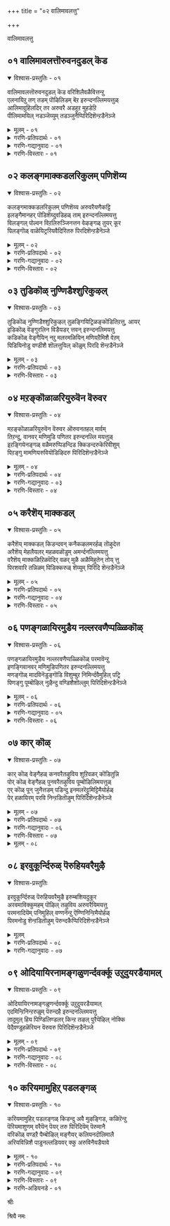 +++
title = "०२ वालिमावलत्तु"

+++

वालिमावलत्तु


## ०१ वालिमावलत्तॊरुवनदुडल् कॆड

<details open><summary>विश्वास-प्रस्तुतिः - ०१</summary>

वालिमावलत्तॊरुवनदुडल् कॆड वरिशिलैवळैवित्तन्ऱु  
एलनायिऱु तण् तडम् पॊऴिलिडम् बॆऱ इरुन्दनल्लिमयत्तुळ्  
आलिमावुहिलदिर् तर अरुवरै अडहुऱ मुहडेऱि  
पीलिमामयिल् नडञ्जॆय्युम् तडञ्जुनैप्पिरिदिशॆन्ऱडैनॆञ्जे
</details>

<details><summary>मूलम् - ०१</summary>

वालिमावलत्तॊरुवनदुडल् कॆड वरिशिलैवळैवित्तन्ऱु  
एलनायिऱु तण् तडम् पॊऴिलिडम् बॆऱ इरुन्दनल्लिमयत्तुळ्  
आलिमावुहिलदिर् तर अरुवरै अडहुऱ मुहडेऱि  
पीलिमामयिल् नडञ्जॆय्युम् तडञ्जुनैप्पिरिदिशॆन्ऱडैनॆञ्जे
</details>

<details><summary>गरणि-प्रतिपदार्थः - ०१</summary>

वालि=वालियॆम्ब, मावलत्तु=महाबलशालियाद ऒरुवनदु=ऒब्बन, उडल्=ऒडलु, कॆड=हाळागुवन्तॆ, वरिशिलै=दिव्यवाद धनुस्सन्नु, वळैवित्तु=बग्गिसि, अन्ऱु=अन्दु, एलम्=परिमळवु, नाऱु=बीसुव, तण्=तम्पाद, तडम्-विशालवाद, पॊऴिल्=तोपुगळ, इडम्=स्थळदल्लि, पॆऱ=पडॆयुवन्तॆ, इरुन्द=इरुव, नल् इमयत्तुळ्=ऒळ्ळॆय हिमालय पर्वतदल्लि, आलि-आलिकल्लुगळिन्द तुम्बिद, मा ,मुहिल्= दॊड्ड मुगिलु, अदिर् तर=अदुरुत्तिरलु, अरुवरै=दॊड्डबॆट्टद, मुहडु=शिखरवन्नु, अहडु उऱ=हॊट्टॆमेलॆ तॆवळुवन्तॆ, एऱि=हत्ति, पीलि मा मायिल्=दॊड्ड सोगॆ नविलुगळु, नडम् शॆय्युम्=नर्तिसुत्तिरुवन्थ, तडम्=विशालवाद, शुनै=बॆट्टद सरोवरगळुळ्ळ, पिरिदि=तिरुप्पिरिदि ऎम्ब दिव्यक्षेत्रक्कॆ, शॆन्ऱु=होगि, अडै=\(पुण्यवन्नु\) पडॆनॆञ्जे=मनवे\!
</details>

<details><summary>गरणि-गद्यानुवादः - ०१</summary>

अन्दु वालियॆम्ब महाबलिष्ठनाद ऒब्बन ऒडलु छिद्रवागुवन्तॆ सुन्दर धनुस्सन्नु बग्गिसि, परिमळवु बीसुव तम्पाद विशालवाद तोपुगळ नडुवॆ \(दर्शन कटाक्षवन्नु\) पडॆयुवन्तॆ इरुव आलिकल्लुगळिन्द तुम्बिद दॊड्डमुगिलु अदुरुत्तिरलु \(चञ्चलवागि सुळिदाडुत्तिरलु\) दॊड्डबॆट्टद शिखरवन्नु हॊट्टॆय मेलॆ तॆवळिकॊण्डुहत्ति, दॊड्ड सोगॆ नविलुगळु नर्तिसुत्तिरुवन्थ विशालवाद बॆट्टद सरोवरगळन्नुळ्ळ "पिरिदि" ऎम्ब दिव्यक्षेत्रक्कॆ होगि \(स्वामिय दर्शनभाग्यवन्नु\) पडॆ, ऎलॆ मनस्से\! \(१\)
</details>

<details><summary>गरणि-विस्तारः - ०१</summary>

भगवन्नाम स्मरणॆ माडुत्ता भगवन्तनु भूमिय मेलॆ नॆलसिरुव पवित्रक्षेत्रगळिगॆ होगि, अल्लि भगवन्तन अर्चामूर्तियन्नु दर्शन माडि आनन्दिसबेकु. हीगॆ माडुवुदु भक्तियन्नु दृढगॊळिसुत्तदॆ.

आऴ्वाररु हेळुत्तारॆ- हिन्दॆ, भगवन्तनु श्रीरामनागि अवतरिसिद. किष्किन्धॆयल्लि पदच्युतनागि नॆलॆयिल्लदॆ अलॆदाडुत्तिद्द सुग्रीवन सख्यवन्नु बॆळसिद. अवन अण्णने महापराक्रमियाद वालि. वालिगॆ ऎदुरागि निन्तु होराडुववरे इरलिल्ल. अन्थवरन्नु श्रीरामनु ऒन्दे बाणदिन्द कॊन्दु सुग्रीवनिगॆ किष्किन्धॆय राज्यवन्नु वहिसिकॊट्टनु. आ स्वामिये ईग, हिमालयदल्लि बलुरम्यवाद प्रकृतिय नडुवॆ "पिरिदि" ऎम्ब दिव्यक्षेत्रदल्लि भक्तरन्नु अनुग्रहिसुवुदक्कागिये नॆलसिद्दानॆ. ऎलॆ मनस्से, नीनु अल्लिगॆ होगि स्वामियन्नु कण्तुम्ब नोडि आनन्दिसु, मरॆयबेड.
</details>


## ०२ कलङ्गमाक्कडलरिकुलम् पणिशॆय्य

<details open><summary>विश्वास-प्रस्तुतिः - ०२</summary>

कलङ्गमाक्कडलरिकुलम् पणिशॆय्य अरुवरैयणैकट्टि  
इलङ्गैमानहर् पॊडिशॆय्दुवडिहळ् ताम् इरुन्दनल्लिमयत्तु  
विलङ्गल् पोल्वन विऱलिरुञ्जिनत्तन वेऴङ्गळ् तुयर् कूर  
पिलङ्गॊळ् वाळॆयिट्ररियवैदिरितरु पिरदिशॆन्ऱडैनॆञ्जे
</details>

<details><summary>मूलम् - ०२</summary>

कलङ्गमाक्कडलरिकुलम् पणिशॆय्य अरुवरैयणैकट्टि  
इलङ्गैमानहर् पॊडिशॆय्दुवडिहळ् ताम् इरुन्दनल्लिमयत्तु  
विलङ्गल् पोल्वन विऱलिरुञ्जिनत्तन वेऴङ्गळ् तुयर् कूर  
पिलङ्गॊळ् वाळॆयिट्ररियवैदिरितरु पिरदिशॆन्ऱडैनॆञ्जे
</details>

<details><summary>गरणि-प्रतिपदार्थः - ०२</summary>

मा कडल्=विस्तारवाद समुद्रवु, कलङ्ग=कलकि होगुवन्तॆ, अरि कुलम् पणिशॆय्य=वानर समूहवु सेवॆ सल्लिसलु, अरुवरै=दॊड्ड बॆट्टगळ, अणैकट्टि=सेतुवॆयन्नु कट्टि, इलङ्गैमा नहर्=लङ्कॆयॆम्ब महानगरवन्नु, पॊडिशॆय्दु=नुच्चुनुरि माडिद, अडिहळ् ताम्=पादगळु, इरुन्द=नॆलसिरुव, नल् इमयत्तु=ऒळ्ळॆय हिमालयदल्लि, विलङ्गल् पोल्=बॆट्टगळ हागॆ, वनविऱल्=सॊबगिनिन्दलू, पराक्रमदिन्दलू, इरुशिनत्तन=बहळ कोपवुळ्ळ, वेऴङ्गळ्=आनॆगळ, तुयर् कूर=दुःखवु हॆच्चुवन्तॆ, पिलम् कॊळ् वाळ्=गुहॆगळल्लि वासिसुव, ऎयिऱु=कोरॆहल्लुगळुळ्ळ, अरि अवै=सिंहगळु, तिरितरु=अलॆदाडुव, पिरदि शॆन्ऱु=पिरदिगॆ होगि, अडैनॆञ्जे=सन्तोषपडु मनस्से.
</details>

<details><summary>गरणि-गद्यानुवादः - ०२</summary>

विस्तारवाद समुद्रवु कलकि होगुवन्तॆ, वानर समूहद सेवॆयिन्द दॊड्डबॆट्टगळ सेतुवॆयन्नु कट्टि, लङ्कॆयॆम्ब महानगरवन्नु नुच्चुनुरि माडिद पादगळु नॆलसिरुव ऒळ्ळॆय हिमालयदल्लि, बॆट्टगळ हागॆ सॊबगिनिन्दलू शक्तियिन्दलू, कोपदिन्दलू इरुव आनॆगळ दुःख\(सङ्कट\)वन्नु हॆच्चिसुवन्तॆ गुहॆगळल्लि वासिसुव कोरॆहल्लुगळुळ्ळ सिंहगळु अलॆदाडुव पिरदि ऎम्ब क्षेत्रक्कॆ होगि सन्तोषपडु, मनस्से.\(२\)
</details>

<details><summary>गरणि-विस्तारः - ०२</summary>

ई पाशुरदल्लि श्रीरामन पराक्रम मुन्दुवरॆयुत्तदॆ- अडगिसलागद सागरवन्नु अडगिसि, अदक्कॆ कपिगळ सहायदिन्द बॆट्टगळ सेतुवॆयन्नु

कट्टिद्दु ऒन्दु अद्भुतसाहस. लङ्कापट्टणवन्ने ध्वंसगॊळिसिद्दु इन्नॊन्दु आ अमितपराक्रमियाद, श्रीरामनु हिमालयदल्लि ऒळ्ळॆय सॊगसाद प्रकृतिसौन्दर्यद नडुवॆ, "पिरदि" ऎम्ब क्षेत्रदल्लि नॆलसिद्दानॆ. अल्लि, बॆट्टदन्तॆ मैयुळ्ळ, अष्टे सुन्दरवाद अष्टे बलिष्ठवाद आनॆगळु भयवन्नुण्टुमाडुवन्तॆ अलॆदाडुत्तवॆ. हागॆये, गुहॆगळल्लि वासिसुत्ता क्रूरवाद कोरॆहल्लुगळुळ्ळ सिंहगळू अलॆदाडुत्तवॆ. ऎलॆ मनस्से, आ पुण्यक्षेत्रक्कॆ होगि, आ स्वामिय दर्शन पडॆदु सन्तोष पडु-ऎन्नुत्तारॆ, आऴ्वाररु.
</details>


## ०३ तुडिकॊळ् नुण्णिडैश्शुरिकुऴल्

<details open><summary>विश्वास-प्रस्तुतिः - ०३</summary>

तुडिकॊळ् नुण्णिडैश्शुरिकुऴल् तुळङ्गियिट्रिळङ्कॊडितिऱत्तु, आयर्  
इडिकॊळ् वॆङ्गुरलिन विडैयडर् त्तवन् इरुन्दनलिमयत्तु  
कडिकॊळ् वेङ्गैयिन् नऱु मलरमळियिन् मणियऱैमिशै वेऱम्  
पिडियिनोडु वण्डीशै शॊलत्तुयिल् कॊळुम् पिरदि शॆन्ऱडैनॆञ्जे
</details>

<details><summary>मूलम् - ०३</summary>

तुडिकॊळ् नुण्णिडैश्शुरिकुऴल् तुळङ्गियिट्रिळङ्कॊडितिऱत्तु, आयर्  
इडिकॊळ् वॆङ्गुरलिन विडैयडर् त्तवन् इरुन्दनलिमयत्तु  
कडिकॊळ् वेङ्गैयिन् नऱु मलरमळियिन् मणियऱैमिशै वेऱम्  
पिडियिनोडु वण्डीशै शॊलत्तुयिल् कॊळुम् पिरदि शॆन्ऱडैनॆञ्जे
</details>

<details><summary>गरणि-प्रतिपदार्थः - ०३</summary>

तुडिकॊळ्=बळुकुव, नुण्=सूक्ष्मवाद, इडै=नडुविन, शुरि कुऴल्=गुङ्गुरु कूदलिन, तुळङ्गु=बॆळगुत्तिरुव, ऎयऱु=दन्तपङ्क्तिय\(हल्लुगळ\) इळम् कॊडि=ऎळॆय बळ्ळिय तिऱत्तु=रीतिय\(कोमलवाद\) \(नप्पिन्नैदेविगागि\), आयर्=गोवळर, इडिकॊळ्=सिडिलिनन्तॆ, वॆम् कुरल्=भयङ्करवाद कूगिन, इनम्=ऒट्टागि\(ऎरगिद\) विडै=वृषभगळन्नु, अडर् त्तवन्=अडगिसिदवनु, इरुन्द=नॆलसिरुव, नल् इमयत्तु=सुन्दरवाद हिमालयदल्लि, कडिकॊळ्=परिमळ तुम्बिद, वेङ्गैयिन्=वेङ्गै मरद, नऱु=बहळहॆच्चाद, मलर्=हूगळिन्द, अमळियिन्=हासुगॆयल्लि, मणि=इन्द्रनीलमणियन्तॆ इरुव, अऱैमिशै=बण्डॆगळ मेलॆ, वेऴम्=गण्डानॆय, पिडियिनोडु=हॆण्णानॆयॊडनॆ, वण्डु=दुम्बिगळु, इशै शॊल=गान माडुत्तिरलु, तुयिल् कॊळुम्=मलगि निद्रिसुव, पिरदि=पिरदि क्षेत्रक्कॆ, शॆन्ऱु=होगि, अडै=सन्तोषपडु, नॆञ्जे=मनस्से.
</details>

<details><summary>गरणि-विस्तारः - ०३</summary>

बळुकुव सूक्ष्मनडुवुळ्ळ, गुङ्गुरु कूदलिन, हॊळॆयुव हल्लुगळ, ऎळॆय बळ्ळियन्तॆ कोमलवाद नप्पिन्नैदेविगागि, गोवळर सिडिलिनन्तॆ भयङ्करवाद आर्भटदिन्द ऒट्टागि ऎरगिद वृषभगळन्नु अडगिसिदवनु नॆलसिरुव सुन्दरवाद हिमालयदल्लि वेङ्गै मरगळिन्द परिमळ तुम्बिद बहळवागि हूगळु उदुरि आद हासुगॆयल्लि

इन्द्रनीलमणियन्तॆये इरुव बण्डॆगळ मेलॆ गण्डानॆगळु हॆण्णानॆगळॊडनॆ, दुम्बिगळु गान माडुत्तिरलु, मलगि निद्रिसुव पिरदि क्षेत्रक्कॆ होगि ऎलॆ मनस्से सन्तोषपडु. \(३\)

हिन्दिन ऎरडु पाशुरगळल्लि सीतादेविगोस्करवागि श्रीरामनु नडसिद साहसगळन्नु हेळि, ई पाशुरदल्लि सत्यॆ\(अथवा नीळादेवि, नप्पिन्नैदेवि\)गोस्करवागि श्रीकृष्णनु नडसिद साहसगळन्नु हेळलागुत्तदॆ. कुम्भ ऎम्बवनॊब्ब गोवळ. अवनिगॆ ऒब्ब मगळु. सत्यॆ ऎन्दु हॆसरु. अवळन्नु नीळा ऎन्तलू नप्पिन्नै ऎन्तलू करॆयुत्तारॆ. अवळन्नु वरिसबेकादरॆ, कुम्भनु साकिद्द एळु वृषभगळन्नु ऒब्बने ऎदुरिसि, कट्टिहाकबेकॆम्बुदु फण. श्रीकृष्णनु ई साहसक्कॆ कै हाकि, अवुगळन्नु निरायासवागि गॆद्दु, सत्यॆयन्नु मदुवॆयादनॆम्बुदु विषय.

पाशुरद मॊदलडिगळल्लि नप्पिन्नैदेविय अनुपम लावण्यवन्नू वृषभगळ भयङ्कर आर्भटवन्नू कण्णिगॆ कट्टुवन्तॆ वर्णिसलागिदॆ. साहसवन्नु तोरिसिद बळिक श्रीकृष्णनु हिमालयद दिव्यसुन्दर प्रकृतिय नडुवॆ "पिरिदि"क्षेत्रदल्लि नॆलसिरुवुदन्नू, अल्लिगॆ होगि नोडि,नलियबेकॆम्बुदन्नू आऴ्वाररु मनस्सिगॆ तिळिय हेळुत्तारॆ.

पिरदि क्षेत्रद सुत्तमुत्तलिन अनुपन सॊबगिन सॊगसाद विवरणॆयु पाशुरद कॊनॆय सालुगळल्लि बरुत्तदॆ. ऒप्पुवन्थ उपमानगळिन्द वर्णनॆ शोभिसुत्तदॆ.आऴ्वाररु "कवि"अल्लवे?
</details>


## ०४ मऱङ्कॊळाळरियुरुवॆन वॆरुवर

<details open><summary>विश्वास-प्रस्तुतिः - ०४</summary>

मऱङ्कॊळाळरियुरुवॆन वॆरुवर ऒरुवनतहल् मार्वम्  
तिऱन्दु, वानवर् मणिमुडि पणितर इरुन्दनल्लि मयत्तुळ्  
इऱङ्गियेनङ्गळ् वळैमरुप्पिडन्दिड क्किडन्दरुकॆरिवीशुम्  
पिऱङ्गु मामणियरुवियॊडिऴिदरु पिरिदिशॆन्ऱडैनॆञ्जे
</details>

<details><summary>मूलम् - ०४</summary>

मऱङ्कॊळाळरियुरुवॆन वॆरुवर ऒरुवनतहल् मार्वम्  
तिऱन्दु, वानवर् मणिमुडि पणितर इरुन्दनल्लि मयत्तुळ्  
इऱङ्गियेनङ्गळ् वळैमरुप्पिडन्दिड क्किडन्दरुकॆरिवीशुम्  
पिऱङ्गु मामणियरुवियॊडिऴिदरु पिरिदिशॆन्ऱडैनॆञ्जे
</details>

<details><summary>गरणि-प्रतिपदार्थः - ०४</summary>

मऱम् कॊळ्=कडुकोपदिन्द, आळ् अरि=नरसिंह, उरु=अवतार, ऎन=ऎन्द कूडले, वॆरुवर=नडुकवुण्टागुवन्तॆ, ऒरुवनदु=शक्तियल्लि साटियिल्लद ऒब्बन, अहल्=विशालवाद, मार्वम्=ऎदॆयन्नु, तिऱन्दु=तॆगॆदु, वानवर्=देवतॆगळु, मणि मुडि=रत्नगळिन्द कूडिद किरीटवन्नु धरिसिद तलॆगळन्नु, पणितर=बग्गिसि ऎरगुवन्तॆ, इरुन्द=इरुव, नल् इमयत्तुळ्=ऒळ्ळॆय\(सुन्दरवाद\) हिमालयदल्लि, एनङ्गळ्=हन्दिगळु, इऱङ्गि=इळिदु, वळै=बग्गिरुव, मरुप्पु=कोरॆहल्लुगळिन्द, इडन्दिड=पळगिसलु, अरुहु=अञ्चुगळु, किडन्दु=इरुव, ऎरि वीशुम्=ज्वालॆयन्नु हरडुत्ता, पिऱङ्गु=प्रकाशिसुव, मामणि=अति श्रेष्ठवाद मणिगळु, अरुवियोडु=बॆट्टद झरिगळॊडनॆ, इऴितरु=इळिदु बरुव, पिरिदि=पिरिदि क्षेत्रक्कॆ

शॆन्ऱु=होगि, अडै=सन्तोषपडु, नॆञ्जे=मनस्से.
</details>

<details><summary>गरणि-गद्यानुवादः - ०३</summary>

कडुकोपगॊण्डु नरसिंहावतारवाद कूडले नडुगुवन्तॆ शक्तियल्लि साटियिल्लद ऒब्बन विशालवाद वक्षवन्नु सीळि तॆगॆदु, रत्नमयवाद किरीटगळन्नु धरिसिद देवतॆगळु तम्म तलॆगळन्नु बग्गिसि नमस्करिसुवन्तॆ इरुव सुन्दरवाद हिमालयदल्लि हन्दिगळु इळिदु, बग्गिरुव तम्म कोरॆहल्लुगळिन्द पळगिसलु, अञ्चुगळल्लिरुव ज्योति हरडि प्रकाशिसुव दिव्यमणिगळु बॆट्टद झरिगळॊडनॆ इळिदुबरुव "पिरिदि" क्षेत्रक्कॆ होगि, सन्तोषपडु मनस्स्.\(४\)
</details>

<details><summary>गरणि-विस्तारः - ०४</summary>

ई पाशुरदल्लियू हिमालयद नडुवॆ इरुव पिरिदि क्षेत्रवन्नु वर्णिसुवुदक्कॆ, आऴ्वाररु रूपकगळन्नुबळसिद्दारॆ.

हिन्दॆ, शक्तियल्लियू पराक्रमदल्लियू साटियिल्लदवनाद हिरण्यकशिपुविन किरुकुळवन्नु सहिसलारदॆ बाधॆपडुत्तिद्द देवतॆगळ सङ्कटवन्नु निवारिसुवुदक्कागि भगवन्तनु"आळरि"यागि \(ऎन्दरॆ नरसिंहनागि\) अवतरिसिदनु. "नरसिंह"ऎम्ब हॆसरन्नु केळिद कूडले हिरण्यकशिपुविन ऎदॆ गडगड नडुगितु. स्वामियु अवन विशालवाद वक्षवन्नु सीळि हॊट्टॆयन्नु बगॆदु अवनन्नु संहरिसिदनु. अदुवरॆगॆ तलॆमरॆसिकॊण्डु अलॆदाडुत्तिद्द देवतॆगळॆल्लरू सन्तोषदिन्दलू सम्भ्रममदिन्दलू सर्वालङ्कारगळॊडनॆ भगवन्तनिगॆ तम्म कृतज्ञतॆयन्नु अर्पिसलु बन्दु, मणिमय किरीटगळिन्द अलङ्कृतवाद तम्म तलॆयन्नु भगवन्तन पादगळल्लिट्टु भक्तिनम्रतॆगळिन्द नमस्करिसिदरु. हागॆये, हिमालय पर्वतवु दिव्यसुन्दरवागि मॆरॆयुत्ता, अदर नडुवॆ पिरिदियल्लि नॆलसिरुव भगवन्तनिगॆ तलॆबागि नमस्करिसुत्तिदॆयो ऎम्बन्तॆ प्रकृति रम्यवागि काणिसुत्तदॆ.

हिमालय पर्वतदल्लि इरुव हन्दिगळु तम्म कोरॆहल्लुगळिन्द बॆट्टद तप्पलिन भागगळन्नु गिडिदु पॆळगिसिदाग, बॆट्टदिन्द हिमद तुणुकुगळु उदुरिबीळुत्तवॆ. अञ्चुगळल्लि बॆळकु हरिदु फळफळनॆ हॊळॆयुव सॊगसाद इन्द्रनीलमणिगळन्तॆ इरुव आ हिमद तुणुकुगळन्नु भरदिन्द कॆळक्कॆ इळियुव बॆट्टद झरिगळु ऎळॆदुकॊण्डु कॆळक्कॆ इळियुत्तवॆ.

इन्थ सुन्दरवाद प्रकृतिय नडुवॆ शोभिसुव पिरिदियन्नु सन्दर्शिसुवुदु ऎन्थ पुण्यवो\!
</details>


## ०५ करैशॆय् माक्कडल्

<details open><summary>विश्वास-प्रस्तुतिः - ०५</summary>

करैशॆय् माक्कडल् किडन्दवन् कनैकऴलमरर्हळ् तॊऴुदेत्त  
अरैशॆय् मेहलैयलर् महळवळॊडुम् अमर्न्दनल्लिमयत्तु  
वरैशॆय् माक्कळिऱिळवॆदिर् वळर् मुळै अळैमिहुतेन् तोय् त्तु  
पिरशवारि तन्निळम् पिडिक्करुळ् शॆय्युम् पिरिदि शॆन्ऱडैनॆञ्जे
</details>

<details><summary>मूलम् - ०५</summary>

करैशॆय् माक्कडल् किडन्दवन् कनैकऴलमरर्हळ् तॊऴुदेत्त  
अरैशॆय् मेहलैयलर् महळवळॊडुम् अमर्न्दनल्लिमयत्तु  
वरैशॆय् माक्कळिऱिळवॆदिर् वळर् मुळै अळैमिहुतेन् तोय् त्तु  
पिरशवारि तन्निळम् पिडिक्करुळ् शॆय्युम् पिरिदि शॆन्ऱडैनॆञ्जे
</details>

<details><summary>गरणि-प्रतिपदार्थः - ०५</summary>

करै=घोषिसुत्तिरुव, मा कडल्=बहुदॊड्ड कडलिनल्लि

किडन्दवन्=पवडिसिरुव भगवन्तनु, कनै कऴल्=सद्दु माडुत्तिरुव पादगळुळ्ळ, अमरर्हळ्= अमररु, तॊऴुदु एत्त=नमस्करिसि \(सेवॆ माडि\) स्तुतिसलु, अरैशॆय्=नडुविनल्लि धरिसिरुव, मेकलै=ऒड्याणवन्नुळ्ळ, अलर् महळवळॊडुम्=श्रीदेवियॊडनॆ, अमर्न्द=कूडिकॊण्डिरुव, नल् इमयत्तु=सुन्दरवाद हिमालयदल्लि, वरैशॆय्=बॆट्टदन्तिरुव, मा कळिऱु=दॊड्ड आनॆयु, इळवॆदिर्=ऎळॆय बिदिरिन, वळर् मुळै=बॆळॆयुव मॊळकॆयन्नु, अळै मिहुतेन् तोय् त्तु=अळतॆगॆ मीरिदन्तॆ जेनिनल्लि नॆनॆसि पिरशम् वारि=आ जेनिन धारॆयन्नु, तन्=तन्न, इळ=ऎळॆय, पिडिक्कू=हॆण्णानॆगळिगॆ, अरुळ् शॆय्युम्=प्रीतियिन्द कॊडुव, पिरिदि=पिरिदि क्षेत्रक्कॆ, शॆन्ऱु=होगि, अडै=सन्तोषपडु, नॆञ्जे=मनस्से.
</details>

<details><summary>गरणि-गद्यानुवादः - ०४</summary>

घोषिसुत्तिरुव महाकडलिनल्लि पवडिसिरुव भगवन्तनु, सद्दुमाडुत्तिरुव पादगळुळ्ळ देवतॆगळु नमस्करिसि सेवॆ माडिस्तुतिसुवुदक्कागि, नडुविनल्लि धरिसिरुव ऒड्याणवन्नुळ्ळ श्रीदेवियॊडनॆ कूडिकॊण्डिरुव सुन्दरवाद हिमालयदल्लि बॆट्टदन्तिरुव दॊड्ड आनॆयु ऎळॆय बिदिरिन बॆळॆयुव मॊळकॆयन्नु अपरिमितवाद जेनिनल्लि नॆनॆसि, आ जेनिन धारॆयन्नु तन्न ऎळॆय हॆण्णानॆगळिगॆ प्रीतियिन्द कॊडुव, पिरिदि क्षेत्रक्कॆ होगि सन्तोषवन्नु पडॆ मनस्से.\(५\)
</details>

<details><summary>गरणि-विस्तारः - ०५</summary>

ई पाशुरदल्लि आऴ्वाररु उपयोगिसिरुव रूपक स्वल्प तॊडकिनदागि, स्पष्टवागिल्लवॆनिसुत्तदॆ. आऴ्वाररु हेळुवुदन्नु हीगॆ सङ्ग्रहिसबहुदु ऎनिसुत्तदॆ. दॊड्डदॊड्द अलॆगळिन्द कूडिद पाल्गडलिनल्लि निर्लिप्तनागि पवडिसिरुव भगवन्तनु कृपाविष्टनागि देवतॆगळ सेवॆयन्नु पडॆयलॆन्दू अवरिगॆ अनुग्रहिसलॆन्दू श्रीदेवियॊडनॆ हिमालयद नडुवॆ इरुव सुन्दरवाद पिरिदि क्षेत्रदल्लिनित्यवास माडुत्तिद्दानॆ. बॆट्टदन्तॆ देहवुळ्ळ दॊड्ड आनॆयु बिदिरिन कळलॆगळन्नु कित्तुकॊण्डु, अदु सुरिसुत्तिरुव जेनिनॊडनॆ, आ सवियुणिसन्नु तन्न ऎळॆवयस्सिन हॆण्णानॆगळिगॆ ऊडुवन्तॆ, भगवन्तनु पिरिदि क्षेत्रदल्लि सेवॆ माडुववरॆल्लरिगू तन्न अपारवाद कृपॆयन्नु अनुग्रहिसुत्तानॆ. स्वामिय आ कृपॆगॆ पात्ररागि भक्तरु कृतार्थरागबारदे? मुक्तिपडॆयबारदे?
</details>


## ०६ पणङ्गळायिरमुडैय नल्लरवणैप्पळ्ळिकॊळ्

<details open><summary>विश्वास-प्रस्तुतिः - ०६</summary>

पणङ्गळायिरमुडैय नल्लरवणैप्पळ्ळिकॊळ् परमावॆन्ऱु  
इणङ्गिवानवर् मणिमुडिपणितर इरुन्दनल्लिमयत्तु  
मणङ्गॊळ् मादविनॆडुङ्गॊडि विशुम्बुऱ निमिर्न्दवैमुहिल् पट्रि  
पिणङ्गु पूम्बॊऴिल् नुऴैन्दु वण्डिशैशॊल्लुम् पिरिदिशॆन्ऱडैनॆञ्जे
</details>

<details><summary>मूलम् - ०६</summary>

पणङ्गळायिरमुडैय नल्लरवणैप्पळ्ळिकॊळ् परमावॆन्ऱु  
इणङ्गिवानवर् मणिमुडिपणितर इरुन्दनल्लिमयत्तु  
मणङ्गॊळ् मादविनॆडुङ्गॊडि विशुम्बुऱ निमिर्न्दवैमुहिल् पट्रि  
पिणङ्गु पूम्बॊऴिल् नुऴैन्दु वण्डिशैशॊल्लुम् पिरिदिशॆन्ऱडैनॆञ्जे
</details>

<details><summary>गरणि-प्रतिपदार्थः - ०६</summary>

पणङ्गळ्=हॆडॆगळु, आयिरम्=साविर, उडैय=उळ्ळ, नल्=ऒळ्ळॆय, अरवु अणै=शेषन हासुगॆयल्लि, पळ्ळिकॊळ्=पवडिसिरुव, परमा ऎन्ऱु=परमने ऎन्दु, वानवर्=देवतॆगळु, इणङ्गि=गुम्पुगूडि, मणिमुडि पणितर=रत्नकिरीटगळ तलॆबागि नमस्करिसुवन्तॆ, इरुन्द=इरुव, नल् इमयत्तु=सुन्दरवाद हिमालयदल्लि, मणम् कॊळ्=परिमळ तुम्बिद, नॆडु=उद्दवाद, मादविकॊडि=माधवूलतॆगळु, विशुम्बु=आकाशदल्लि, उऱ=हरडि, निमिर्न्दु=ऎद्दु, तलॆयॆत्ति, अवै=अवुगळु, मुहिल् पट्रि=मेघगळन्नु हिडिदु, पिणङ्गु=होराडुवन्तॆ, पू पॊऴिल्=हूदोटगळल्लि, नुऴैन्दु=नुसुळि, वण्डु=दुम्बिगळु, इशै शॊल्लुम्=गान माडुव, पिरिदि=पिरिदि क्षेत्रक्कॆ,शॆन्ऱु=होगि, अडै=सन्तोषपडु, नॆञ्जे=मनस्से.
</details>

<details><summary>गरणि-गद्यानुवादः - ०५</summary>

साविर हॆडॆगळुळ्ळ शेषशयनदल्लि पवडिसिरुव परमने ऎन्दु देवतॆगळु गुम्पुगूडि तम्म रत्नकिरीटगळ तलॆगळन्नु बग्गिसि नमस्करिसुवन्तॆ सुन्दरवाद हिमालयदल्लि परिमळतुम्बिद उद्दवाद माधवीलतॆगळु आकाशवन्नॆल्ला हरडि तलॆयॆत्ति मुगिलुगळन्नु हिडिदुकॊण्डु अवुगळॊडनॆ होराडुवन्तॆ हूदोटगळल्लि दुम्बिगळु नुसुळिहोगि गान माडुत्तिरुव पिरिदिक्षेत्रक्कॆ होगि आनन्दवन्नुपडॆ, मनस्से. \(६\)
</details>

<details><summary>गरणि-विस्तारः - ०६</summary>

क्षीरसागरदल्लि साविरहॆडॆगळ शेषन मेलॆ पवडिसिरुव परमपुरुषनन्नु देवतॆगळु गुम्पुगुम्पागि होगि अवनडिगळिगॆरगि तम्म भक्तिगौरवगळन्नु तोरिसुत्तारॆ. अल्लिगॆ मनुष्यरारू होगुवुदक्कॆ साध्यविल्ल. अवरिगू सह सेवॆय सौलभ्यवन्नु दॊरकिसिकॊडबेकॆन्दु कृपाविष्टनागि भगवन्तनुसुन्दरवाद हिमालयद नडुवॆ पिरिदि क्षेत्रदल्लि नॆलॆगॊण्डिद्दानॆ. आ पिरिदि क्षेत्रदल्लि ऎल्लॆल्लू तोपुगळु, तोपुगळल्लि माधवीलतॆगळु परिमळभरितवाद हूगळिम्द तुम्बि, मुगिलिगॆ एरिनिन्तु बॆळ्ळगॆ हॊळॆयुव मुगिलुगळॊडनॆ पैपोटि नडसुत्तिवॆयो ऎम्बन्तॆ अलङ्कृतगॊण्डिवॆ. दुम्बिगळु ऎल्लॆल्लियू नुसुळि तुम्बिकॊण्डु गानमाडुत्तिवॆ. अंर्थ दिव्यसुन्दरवाद क्षेत्रक्कॆ होगि, भगवन्तन दर्शनलाभपडॆदु आनन्दिसु मनस्से ऎन्दु आऴ्वाररु हेळुत्तारॆ.
</details>


## ०७ कार् कॊळ्

<details open><summary>विश्वास-प्रस्तुतिः - ०७</summary>

कार् कॊळ् वेङ्गैहळ् कनवरैतऴुविय शुऱिवळर् कॊडितुन्नि  
पोर् कॊळ् वेङ्गैहळ् पुनवरैतऴुविय पूम्बॊऴिलिमयत्तुळ्  
एर् कॊळ् पून् जुनैत्तडम् पडिन्दु इनमलरॆट्टुमिट्टिमैयोर्हळ्  
पेर् हळायिरम् परवि निन्ऱडितॊऴुम् पिरिदिशॆन्ऱडैनॆञ्जे
</details>

<details><summary>मूलम् - ०७</summary>

कार् कॊळ् वेङ्गैहळ् कनवरैतऴुविय शुऱिवळर् कॊडितुन्नि  
पोर् कॊळ् वेङ्गैहळ् पुनवरैतऴुविय पूम्बॊऴिलिमयत्तुळ्  
एर् कॊळ् पून् जुनैत्तडम् पडिन्दु इनमलरॆट्टुमिट्टिमैयोर्हळ्  
पेर् हळायिरम् परवि निन्ऱडितॊऴुम् पिरिदिशॆन्ऱडैनॆञ्जे
</details>

<details><summary>गरणि-प्रतिपदार्थः - ०७</summary>

कार् कॊळ्=मेघगळन्नु मुट्टुव, वेङ्गैहळ्=वेङ्गैमरगळु, कनम् वरै=बहळ दॊड्ड बण्डॆयन्नु, तऴुविय=तब्बिकॊण्डिरुव, शुऱिकॊडि=मॆणसिन बळ्ळिगळु, तुन्निवळर्=दट्टवागि बॆळॆदिरुव, पोर् कॊळ्=होराडुवन्थ, वेङ्गै हळ्=वेङ्गैमरगळु, पुनम्=बॆट्टद तप्पलिन, वरै=बण्डॆगळन्नु, तऴुविय=तब्बिकॊण्डिरुव, पू पॊलिल्=हूविन तोपुगळ, इमयत्तुळ्=हिमालयदल्लि, एर्कॊळ्=सॊबगिन, पूशुनै=हूविन सरोवरगळ, तडम्=दडदल्लि, पडिन्दु=तङ्गिद्दु, इनम् मलर्=बगॆबगॆय जातिय हूगळु, ऎट्टुम्=ऎण्टु बगॆयन्नु,इट्टु=समर्पिसि, इमैयोर्हळ्=देवतॆगळु, पेर्हळ्= हॆसरुगळु, आयिरम्=साविरवन्नु, परवि=विस्तरिसि, निन्ऱु=हेळि, अडितॊऴुम्=पादगळिगॆ नमस्करिसुव, पिरिदि=पिरिदि क्षेत्रक्कॆ,शॆन्ऱु=होगि, अडै=सन्तोषपडु, नॆञ्जे=मनस्से.
</details>

<details><summary>गरणि-गद्यानुवादः - ०६</summary>

मोडगळन्नु मुट्टुवन्तॆ बॆळॆदिरुव वेङ्गै मरगळू, बॆट्टद बहळ दॊड्ड बण्डॆगळन्नु आश्रयिसिरुव मॆणसिन बळ्ळिगळू, परस्पर होराडुवन्तॆ दट्टवागि बॆळॆदिरुव वेङ्गैमरगळू, बॆट्टद तप्पलिन बण्डॆगळन्नु आश्रयिसिरुव हूविन तोपुगळू इरुव हिमालयदल्लि सुन्दरवाद हूगळिन्द कूडिद सरोवरगळ दडदल्लि तङ्गिद्दु ऎण्टुजातिय हूगळन्नू समर्पिसि देवतॆगळु भगवन्तन साविर नामगळन्नु विवरवागि हेळि पादगळिगॆ ऎरगुव पिरिदि क्षेत्रक्कॆ होगि, आनन्दवन्नु पडॆ मनस्से.\(७\)
</details>

<details><summary>गरणि-विस्तारः - ०७</summary>


## २९ ८इरवुकूर्न्दिरुळ् पॆरुहियवरैमुऴै

<details open><summary>विश्वास-प्रस्तुतिः - ०८</summary>
</details>  
८.इरवुकूर्न्दिरुळ् पॆरुहियवरैमुऴै इरुम्बशियदुकूर  
अरवमाविक्कुमहम् पॊऴिल् तऴुविय अरुवरैयिमयत्तु  
परमनादियॆम् पनिमुहिल् वण्णनॆन्ऱु ऎण्णिनिन्ऱिमैयोर्हळ्  
पिरमनोडु शॆन्ऱडितॊऴुम् पॆरुन्दकैप्पिरिदिशॆन्ऱडैनॆञ्जे
</details>

<details><summary>मूलम् - ०८</summary>
</details>  

## ०८ इरवुकूर्न्दिरुळ् पॆरुहियवरैमुऴै
<details open><summary>विश्वास-प्रस्तुतिः</summary>

इरवुकूर्न्दिरुळ् पॆरुहियवरैमुऴै इरुम्बशियदुकूर    
अरवमाविक्कुमहम् पॊऴिल् तऴुविय अरुवरैयिमयत्तु    
परमनादियॆम् पनिमुहिल् वण्णनॆन्ऱु ऎण्णिनिन्ऱिमैयोर्हळ्    
पिरमनोडु शॆन्ऱडितॊऴुम् पॆरुन्दकैप्पिरिदिशॆन्ऱडैनॆञ्जे
</details>

<details><summary>मूलम्</summary>

इरवुकूर्न्दिरुळ् पॆरुहियवरैमुऴै इरुम्बशियदुकूर    
अरवमाविक्कुमहम् पॊऴिल् तऴुविय अरुवरैयिमयत्तु    
परमनादियॆम् पनिमुहिल् वण्णनॆन्ऱु ऎण्णिनिन्ऱिमैयोर्हळ्    
पिरमनोडु शॆन्ऱडितॊऴुम् पॆरुन्दकैप्पिरिदिशॆन्ऱडैनॆञ्जे
</details>

<details><summary>गरणि-प्रतिपदार्थः - ०८</summary>

इरवु=रात्रि, कूर्न्दु=हॆच्चागि, इरुळ्=कत्तलॆयु, पॆरुहिय=हरियुव, वरैमऴै=कल्लिन गुहॆगळल्लि, इरुपशि अदु=बहळवागि हसिवु, कूर=हॆच्चलु, अरवम्=बॆट्टद हावु, आविक्कूम्=गाळीगागि तपिसुव, अहम् पॊऴिल् तऴुविय=मनॆ तोपुगळन्नु कूडिद, अरुवरै=अपरूपवाद असाध्यवाद बण्डॆगळुळ्ळ, इमयत्तु=हिमालयदल्लि, इमैयोर्हळ्=देवतॆगळु, पिरमनोडु शॆन्ऱु=ब्रह्मनॊडनॆ होगि, परमन्=परमनाद, आदि=आदिकारणनाद, ऎम् पनि=नम्म दुःखनिवारकनाद, मुहिल् वण्णन्=मुगिलवण्णने, ऎन्ऱु निन्ऱु-ऎन्दु भाविसि, प्रार्थिसि, अडितॊऴुम्=पादसेवॆ माडुव, पिरिदि=पिरिदि क्षेत्रक्कॆ, शॆन्ऱु=होगि, अडै=सन्तोषपडु, नॆञ्जे=मनस्से.
</details>

<details><summary>गरणि-गद्यानुवादः - ०७</summary>

रात्रियु बलितु कत्तलॆ \(कग्गत्तलॆ\) हरियुव कल्लिन गुहॆगळल्लि बहळवागि हसिदु \(बिद्दिरुव\)बॆट्टद हावु गाळिगागि तपिसुव मनॆतोपुगळिन्द कूडिद \(हत्तलु\) असाध्यवाद बण्डॆगळुळ्ळ हिमालयदल्लि देवतॆगळु चतुर्मुख ब्रह्मनॊडनॆ होगि परमनू, आदियू, दुःखनिवारकनू आद मुगिल् वण्णने ऎन्दु भाविसि, प्ररथिसि, पादसेवॆ माडुव पिरिदि क्षेत्रक्कॆ होगि सार्थकतॆयन्नु पडॆ, मनस्से.\(८\)
</details>


## ०९ ओदियायिरनामङ्गळुणर्न्दवर्क्कू उऱुदुयरडैयामल्

<details open><summary>विश्वास-प्रस्तुतिः - ०९</summary>

ओदियायिरनामङ्गळुणर्न्दवर्क्कू उऱुदुयरडैयामल्  
एदमिन्ऱिनिन्ऱरुळुम् पॆरुन्दहै इरुन्दनल्लिमयत्तु  
तादुमुल् हिय पिण्डिलिण्डलर् किन्ऱ तऴल् पुरैयॆऴिल् नोक्कि  
पेदैवण्डुहळॆरियन वॆरुवरु पिरिदिशॆन्ऱडैनॆञ्जे
</details>

<details><summary>मूलम् - ०९</summary>

ओदियायिरनामङ्गळुणर्न्दवर्क्कू उऱुदुयरडैयामल्  
एदमिन्ऱिनिन्ऱरुळुम् पॆरुन्दहै इरुन्दनल्लिमयत्तु  
तादुमुल् हिय पिण्डिलिण्डलर् किन्ऱ तऴल् पुरैयॆऴिल् नोक्कि  
पेदैवण्डुहळॆरियन वॆरुवरु पिरिदिशॆन्ऱडैनॆञ्जे
</details>

<details><summary>गरणि-प्रतिपदार्थः - ०९</summary>

आयिरनामङ्गळ्=भगवन्तन साविर हॆसरुगळन्नू ओदि=अभ्यास माडि, \(अर्थवत्तागि ओदि\), उणर्न्दवर् क्कू=अरितुकॊण्डवरिगॆ, उऱु=हॆच्चाद, तुयर्=दुःखसङ्कटगळु, अडैयामल्=लभिसदन्तॆ, एदम्=कॆडकू नाशवू

इन्ऱि-इल्लदन्तॆ, निन्ऱु=इद्दुकॊण्डु, अरुळुम्=कृपॆमाडुव, नम् पॆरुन्दहै=नम्म स्वामियु \(सर्वेश्वरनु\) इरुन्द=नॆलसिरुव, नल् इमयत्तु=सुन्दरवाद हिमालयदल्लि, तादु मुल् हिय=परागवु तुम्बिरुव, पिण्डिविण्डु=अशोकवृक्षदल्लि हूगळु, अलर् किन्ऱ=अरळुत्तिरुवाग, तऴल् पुरै ऎऴिल्=बॆङ्किय हागॆ सॊबगन्नु, नोक्कि=नोडि, पेदैवण्डुहळ्=अज्ञानि दुम्बिगळु, ऎरि ऎन=ज्वालॆ, उरि ऎन्दु, वॆरुवर=हॆदरुव, पिरिदि=पिरिदि क्षेत्रक्कॆ,शॆन्ऱु=होगि, अडै=\(दर्शन\)पडॆ, नॆञ्जे=मनस्से.
</details>

<details><summary>गरणि-गद्यानुवादः - ०८</summary>

भगवन्तन साविर हॆसरुगळन्नू ओदि, अभ्यास माडि अर्थवत्तागि तिळिदुकॊण्डवरु बहळ दुःखसङ्कटगळन्नू अनुभविसदन्तॆयू कॆडकू नाशवू इल्लदन्तॆयू कृपॆमाडुव नम्म सर्वेश्वरनु नॆलसिरुव सुन्दरवाद हिमालयदल्लि अशोकवृक्षगळल्लि हूगळु बिरितु, परागवन्नु चॆल्लुत्ता बॆङ्किय हागॆ इरुव सॊबगन्नु नोडि बुद्धियिल्लद दुम्बिगळु अदन्नु उरि ऎन्दु हॆदरुव पिरिदि क्षेत्रक्कॆ होगि, दर्शनानन्दवन्नु पडॆ, मनवे.\(९\)
</details>

<details><summary>गरणि-विस्तारः - ०८</summary>

ई पाशुरदल्लि मुख्यवागि सहस्रनामद हिरिमॆयन्नु हेळिदॆ. भगवन्तन साविरनामगळल्लि ऒन्दॊन्दन्नू चॆन्नागि अर्थवत्तागि ओदि, अभ्यासमाडि तिळिदुकॊण्डु ऎडॆबिडदॆ अवुगळन्नु अनुभविसुत्तिरुववनिगॆ, मनन माडुत्तिरुववनिगॆ दुःखवू इल्ल;सङ्कटवू इल्ल. अवनिगॆ याव बगॆय कॆडकू उण्टागुवुदिल्ल. अवनिगॆ नाशवे इल्ल. ऎन्दरॆ, इहपरगळॆरडरल्लियू अवनु आनन्दवन्ननुभविसुत्त अमरनागुत्तानॆ. अवनु भगवन्तनिगॆ प्रियतमनागुत्तानॆ.
</details>


## १० करियमामुहिऱ् पडलङ्गळ्

<details open><summary>विश्वास-प्रस्तुतिः - १०</summary>

करियमामुहिऱ् पडलङ्गळ् किडन्दु अवै मुऴङ्गिड, कळिऱॆन्ऱु  
पॆरियमाशुणम् वरैयॆन् पॆयर् तरु पिरिदियॆम् पॆरुमानै  
वरिकॊळ् वण्डऱै पैम्बॊऴिल् मङ्गैयर् कलियनदॊलिमालै  
अरियविन्निशै पाडुनल्लडियवर् क्कु अरुविनैयडैयावे
</details>

<details><summary>मूलम् - १०</summary>

करियमामुहिऱ् पडलङ्गळ् किडन्दु अवै मुऴङ्गिड, कळिऱॆन्ऱु  
पॆरियमाशुणम् वरैयॆन् पॆयर् तरु पिरिदियॆम् पॆरुमानै  
वरिकॊळ् वण्डऱै पैम्बॊऴिल् मङ्गैयर् कलियनदॊलिमालै  
अरियविन्निशै पाडुनल्लडियवर् क्कु अरुविनैयडैयावे
</details>

<details><summary>गरणि-प्रतिपदार्थः - १०</summary>

करिय मामुहिल्=कप्पगिरुव दॊड्ड मुगिलुगळ, पडलङ्गळ्=पदरगळु,किडन्दु अवै=ऒट्टिगॆ ऒन्दु कडॆये इद्दुकॊण्डु, मुऴङ्गिड=आर्भटिसलु, पॆरिय माशुणम्=दॊड्ड बॆट्टद हावुगळु

कळिऱु ऎन्ऱु=आनॆ ऎन्दु, वरै ऎन=बॆट्टवो ऎम्बन्तॆ, पॆयर् तरु=रूपगॊण्डिरुव, पिरिदि=पिरिदिय, ऎम् पॆरुमानै=नम्म स्वामियन्नु कुरितु, वरिकॊळ्=सुन्दरवाद, वण्डु=दुम्बिगळु, अऱै=गान माडुव, पै=विशालवाद, पॊऴिल्=तोपुगळल्लि, मङ्गैयर्=मङ्गै ऎम्बवराद, कलियनदु=कलियन् ऎम्बवर, ऒलिमालै=पाशुरमालॆय, अरिय=अपूर्ववाद, इन्=इनिदाद, इशै=गानवन्नु, पाडुम्=हाडुव, नल्=उत्तम, अडियवर् क्कू=भागवतरिगॆ, अरुविनै=महापापगळु, अडैयावे=तट्टुवुदे इल्ल.
</details>

<details><summary>गरणि-गद्यानुवादः - ०९</summary>

दॊड्डदॊड्ड कार्मुगिलिन पदरगळु ऒट्टिगॆ ऒन्दे स्थळदल्लि कूडिकॊण्डु घर्जिसलु, दॊड्ड बॆट्टद हावुगळु अदन्नु आनॆयॆन्दु बगॆदु बॆट्टदन्तॆ रूपगॊण्डिरुव पिरिदिय नम्म स्वामियन्नु कुरितु सुन्दरवाद दुम्बिगळु गानमाडुव विशालवाद तोपुगळल्लि "मङ्गै" ऎम्ब हॆसरिन कलियन् ऎम्बवर पाशुरमालॆय अपूर्ववाद, इनिदाद गानवन्नु हाडुव उत्तमभागवतरिगॆ महापापगळु अण्टुवुदे इल्ल.\(१०\)
</details>

<details><summary>गरणि-विस्तारः - ०९</summary>

ई पाशुरदल्लियू रूपकगळु स्पष्टवाद चित्रवन्नु तळॆदिल्लवॆन्निसुत्तदॆ. कार्मुगिलुगळ ऒक्कूटक्कू दॊड्ड आकारद आमॆगू होलिकॆयिदॆ. मुगिलिन घर्जनॆगू आनॆय कूगिगू होलिकॆयन्नु हेळिदॆ. ऒन्दन्नु मतॊन्दागि ऎन्दरॆ गुडुगन्नु आनॆय कूगन्नागि भ्रमिसिद्दु बॆट्टद हावु. आ हाविगॆ बहळ अञ्जिकॆबन्दु हागॆये अदु गड्डॆकट्टि बण्डॆगळन्तॆ कण्डवो अथवा आ आनॆयन्ने नुङ्गिबिडलॆन्दु बयसि, अदु बॆळॆदु बॆळॆदु बृहदाकारवन्नु तळॆदुबॆट्टदन्तॆ रूपगॊण्डितो स्पष्टवागुत्तिल्ल.

पिरिदियल्लि भगवन्तनु नॆलसिरुवुदु बॆट्टगळ नडुवॆ. आ स्वामिये बॆट्टदन्तॆ रूपगॊण्डद्दु हेगो? स्पष्टवागिल्ल.

सुन्दरवाद दुम्बिगळु हिमालयद तप्पलिन विशालवाद तोपुगळल्लि आनन्ददिन्द भगवन्तनन्नु कुरितु गानमाडुत्तवॆ. हागॆये "मङ्गै", "कलियन्" ऎम्ब हॆसरिनवराद तिरुमङ्गै आऴ्वाररु पिरिदिय स्वामियन्ने कुरितु गानमाडुत्तारॆ. अवे ई अपूर्ववाद इनिदाद पाशुरमालॆ. इदन्नु हाडुव सद्भक्तनिगॆ पापगळे अण्टुवुदिल्ल ऎन्नुत्तारॆ आऴ्वररु. भगवन्नामस्मरणॆयन्नु माडुव भगवन्तन हिरिमॆयन्नु हॊगळिहाडुव भक्तरिगॆ पापवॆल्लिन्द बन्दीतु? अवर पापविमोचनॆयागि अवरु शुद्धवागुवुदर बदलागि पापगळु अण्टिकॊळ्ळुवुवे? नामस्मरणॆय पुण्यक्षेत्रगळ दर्शनद वैशिष्ट्य इदे\!
</details>

<details><summary>गरणि-अडियनडे - ०१</summary>

वालि, कलङ्ग, मऱम्, करैशॆय्, पणङ्गळ्, कार्,इरवु, ओदि, करिय, \(मुट्र\)
</details>

श्रीः

श्रियै नमः